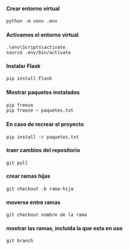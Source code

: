 #### Crear entorno virtual
```python
python -m venv .env
```

#### Activamos el entorno virtual
```shell
.\env\Scripts\activate
source .env/bin/activate
```

#### Instalar Flask
```python
pip install Flask
```

#### Mostrar paquetes instalados
```python
pip freeze
pip freeze > paquetes.txt
```

#### En caso de recrear el proyecto
```
pip install -r paquetes.txt
```

#### traer cambios del repositorio
```
git pull
```
#### crear ramas hijas
```
git checkout -b rama-hija
```
#### moverse entre ramas
```
git checkout nombre de la rama
```
#### mostrar las ramas, incluida la que esta en uso
```
git branch

``` 